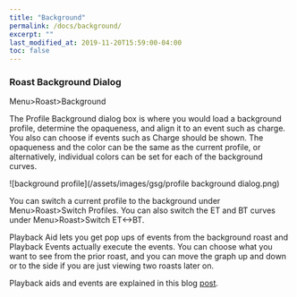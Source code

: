 ```yaml
---
title: "Background"
permalink: /docs/background/
excerpt: ""
last_modified_at: 2019-11-20T15:59:00-04:00
toc: false
---
```


### Roast Background Dialog

Menu>Roast>Background

The Profile Background dialog box is where you would load a background profile, determine the opaqueness, and align it to an event such as charge.  You also can choose if events such as Charge should be shown.  The opaqueness and the color can be the same as the current profile, or alternatively, individual colors can be set for each of the background curves.

![background profile](/assets/images/gsg/profile background dialog.png)

You can switch a current profile to the background under Menu>Roast>Switch Profiles.  You can also switch the ET and BT curves under Menu>Roast>Switch ET<->BT.


Playback Aid lets you get pop ups of events from the background roast and Playback Events actually execute the events. You can choose what you want to see from the prior roast, and you can move the graph up and down or to the side if you are just viewing two roasts later on.

Playback aids and events are explained in this blog [post](https://artisan-roasterscope.blogspot.de/2017/10/profile-templates.html).
